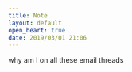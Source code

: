 ```yaml
---
title: Note
layout: default
open_heart: true
date: 2019/03/01 21:06
---
```


why am I on all these email threads

